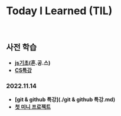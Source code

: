 # Today I Learned (TIL)
<br>   

## 사전 학습   
 * **[js기초](./js기초.md)(혼.공.스)**
 * **[CS특강](./CS특강.md)**

### 2022.11.14   
 * **[git & github 특강](./git & github 특강.md)**
 * **[첫 미니 프로젝트](./첫미니프로젝트.md)**
